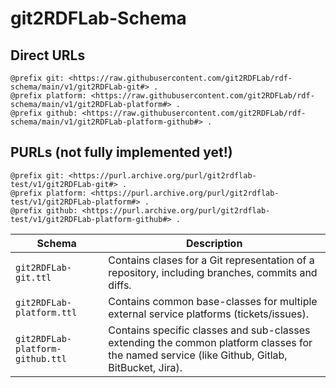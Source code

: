 # git2RDFLab-Schema

## Direct URLs
```
@prefix git: <https://raw.githubusercontent.com/git2RDFLab/rdf-schema/main/v1/git2RDFLab-git#> .
@prefix platform: <https://raw.githubusercontent.com/git2RDFLab/rdf-schema/main/v1/git2RDFLab-platform#> .
@prefix github: <https://raw.githubusercontent.com/git2RDFLab/rdf-schema/main/v1/git2RDFLab-platform-github#> .
```

## PURLs (not fully implemented yet!)
```
@prefix git: <https://purl.archive.org/purl/git2rdflab-test/v1/git2RDFLab-git#> .
@prefix platform: <https://purl.archive.org/purl/git2rdflab-test/v1/git2RDFLab-platform#> .
@prefix github: <https://purl.archive.org/purl/git2rdflab-test/v1/git2RDFLab-platform-github#> .
```

| Schema | Description |
|--|--|
| `git2RDFLab-git.ttl` | Contains clases for a Git representation of a repository, including branches, commits and diffs. |
| `git2RDFLab-platform.ttl` | Contains common base-classes for multiple external service platforms (tickets/issues). |
| `git2RDFLab-platform-github.ttl` | Contains specific classes and sub-classes extending the common platform classes for the named service (like Github, Gitlab, BitBucket, Jira). |

